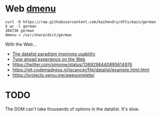 # Web [dmenu](https://tools.suckless.org/dmenu/)

	curl -O https://raw.githubusercontent.com/kaihendry/dfts/main/german
	$ wc -l german
	304736 german
	dmenu < /usr/share/dict/german

With the Web...

* [The datalist paradigm improves usability](https://www.youtube.com/watch?v=LpgddDKoR_8)
* [Type ahead experience on the Web](https://stackoverflow.com/questions/66621585/type-ahead-complete-experience-on-web)
* https://twitter.com/simonw/status/1369298440895614976
* https://git.codemadness.nl/jscancer/file/datalist/example.html.html
* https://projects.verou.me/awesomplete/

# TODO

The DOM can't take thousands of options in the datalist. It's slow.
